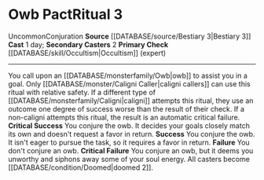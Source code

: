 ﻿---
heighten_level: '3'
id: '45'
level: '3'
name: Owb Pact
primary_check: '[[DATABASE/skill/Occultism|Occultism]] (expert)'
rarity: Uncommon
school: Conjuration
secondary_casters: '2'
source: '[[DATABASE/source/Bestiary 3|Bestiary 3]]'
trait:
- '[[DATABASE/trait/Conjuration|Conjuration]]'
- '[[DATABASE/trait/Uncommon|Uncommon]]'
type: Ritual

---
# Owb Pact<span class="item-type">Ritual 3</span>

<span class="trait-uncommon item-trait">Uncommon</span><span class="item-trait">Conjuration</span>
**Source** [[DATABASE/source/Bestiary 3|Bestiary 3]]
**Cast** 1 day; **Secondary Casters** 2
**Primary Check** [[DATABASE/skill/Occultism|Occultism]] (expert)

---
You call upon an [[DATABASE/monsterfamily/Owb|owb]] to assist you in a goal. Only [[DATABASE/monster/Caligni Caller|caligni callers]] can use this ritual with relative safety. If a different type of [[DATABASE/monsterfamily/Caligni|caligni]] attempts this ritual, they use an outcome one degree of success worse than the result of their check. If a non-caligni attempts this ritual, the result is an automatic critical failure.
**Critical Success** You conjure the owb. It decides your goals closely match its own and doesn't request a favor in return.
**Success** You conjure the owb. It isn't eager to pursue the task, so it requires a favor in return.
**Failure** You don't conjure an owb.
**Critical Failure** You conjure an owb, but it deems you unworthy and siphons away some of your soul energy. All casters become [[DATABASE/condition/Doomed|doomed 2]].